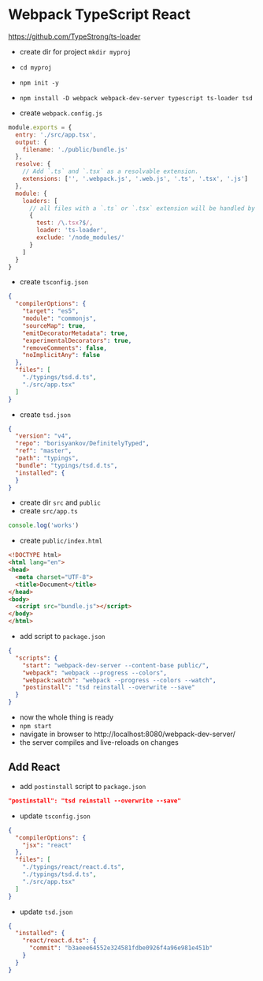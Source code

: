 # Webpack TypeScript React

https://github.com/TypeStrong/ts-loader

- create dir for project `mkdir myproj`
- `cd myproj`
- `npm init -y`
- `npm install -D webpack webpack-dev-server typescript ts-loader tsd`

- create `webpack.config.js`

```javascript
module.exports = {
  entry: './src/app.tsx',
  output: {
    filename: './public/bundle.js'
  },
  resolve: {
    // Add `.ts` and `.tsx` as a resolvable extension.
    extensions: ['', '.webpack.js', '.web.js', '.ts', '.tsx', '.js']
  },
  module: {
    loaders: [
      // all files with a `.ts` or `.tsx` extension will be handled by `ts-loader`
      {
        test: /\.tsx?$/,
        loader: 'ts-loader',
        exclude: '/node_modules/'
      }
    ]
  }
}
```

- create `tsconfig.json`

```json
{
  "compilerOptions": {
    "target": "es5",
    "module": "commonjs",
    "sourceMap": true,
    "emitDecoratorMetadata": true,
    "experimentalDecorators": true,
    "removeComments": false,
    "noImplicitAny": false
  },
  "files": [
    "./typings/tsd.d.ts",
    "./src/app.tsx"
  ]
}
```

- create `tsd.json`

```json
{
  "version": "v4",
  "repo": "borisyankov/DefinitelyTyped",
  "ref": "master",
  "path": "typings",
  "bundle": "typings/tsd.d.ts",
  "installed": {
  }
}
```

- create dir `src` and `public`
- create `src/app.ts`

```javascript
console.log('works')
```

- create `public/index.html`

```html
<!DOCTYPE html>
<html lang="en">
<head>
  <meta charset="UTF-8">
  <title>Document</title>
</head>
<body>
  <script src="bundle.js"></script>
</body>
</html>
```

- add script to `package.json`

```json
{
  "scripts": {
    "start": "webpack-dev-server --content-base public/",
    "webpack": "webpack --progress --colors",
    "webpack:watch": "webpack --progress --colors --watch",
    "postinstall": "tsd reinstall --overwrite --save"
  }
}
```

- now the whole thing is ready
- `npm start`
- navigate in browser to http://localhost:8080/webpack-dev-server/
- the server compiles and live-reloads on changes

## Add React

- add `postinstall` script to `package.json`

```json
"postinstall": "tsd reinstall --overwrite --save"
```

- update `tsconfig.json`

```json
{
  "compilerOptions": {
    "jsx": "react"
  },
  "files": [
    "./typings/react/react.d.ts",
    "./typings/tsd.d.ts",
    "./src/app.tsx"
  ]
}
```

- update `tsd.json`

```json
{
  "installed": {
    "react/react.d.ts": {
      "commit": "b3aeee64552e324581fdbe0926f4a96e981e451b"
    }
  }
}
```